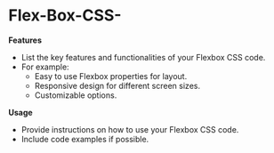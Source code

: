 # Flex-Box-CSS-

**Features**

* List the key features and functionalities of your Flexbox CSS code. 
*  For example:
    * Easy to use Flexbox properties for layout.
    * Responsive design for different screen sizes.
    * Customizable options.

**Usage**

*  Provide instructions on how to use your Flexbox CSS code. 
*  Include code examples if possible.
